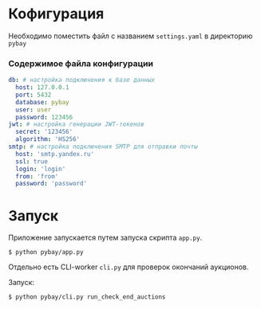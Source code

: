 # Кофигурация
Необходимо поместить файл с названием `settings.yaml` в директорию `pybay`

### Содержимое файла конфигурации

```yaml
db: # настройка подключения к базе данных
  host: 127.0.0.1
  port: 5432
  database: pybay
  user: user
  password: 123456
jwt: # настройка генерации JWT-токенов
  secret: '123456'
  algorithm: 'HS256'
smtp: # настройка подключения SMTP для отправки почты
  host: 'smtp.yandex.ru'
  ssl: true
  login: 'login'
  from: 'from'
  password: 'password'
```

# Запуск
Приложение запускается путем запуска скрипта `app.py`.
```shell script
$ python pybay/app.py
```
Отдельно есть CLI-worker `cli.py` для проверок окончаний аукционов.

Запуск:
```shell script
$ python pybay/cli.py run_check_end_auctions
```
